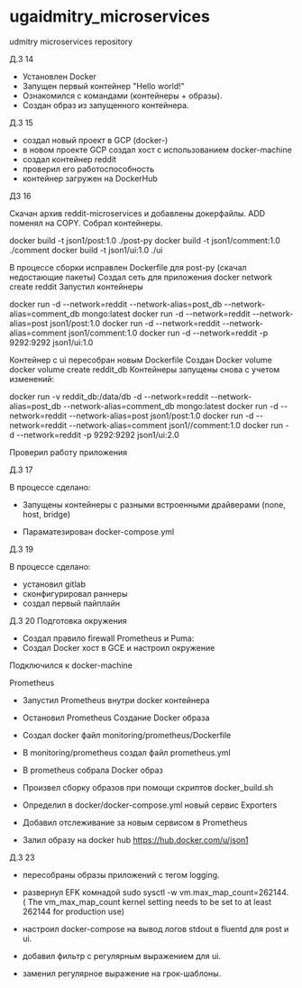 # ugaidmitry_microservices
udmitry microservices repository

Д.З 14

   -  Установлен Docker
   -  Запущен первый контейнер "Hello world!"
   -  Ознакомился с командами (контейнеры + образы).
   -  Создан образ из запущенного контейнера.

Д.3 15


   -  создал новый проект в GCP (docker-)
   -  в новом проекте GCP создал хост с использованием docker-machine
   -  создал контейнер reddit
   -  проверил его работоспособность
   -  контейнер загружен на DockerHub

ДЗ  16

Скачан архив reddit-microservices и добавлены докерфайлы. 
ADD поменял  на COPY.
Собрал контейнеры.

docker build -t json1/post:1.0 ./post-py
docker build -t json1/comment:1.0 ./comment
docker build -t json1/ui:1.0 ./ui

В процессе сборки исправлен Dockerfile для post-py 
(скачал недостающие пакеты)
Создал сеть для приложения docker network create reddit
Запустил  контейнеры

docker run -d --network=reddit --network-alias=post_db --network-alias=comment_db mongo:latest
docker run -d --network=reddit --network-alias=post json1/post:1.0
docker run -d --network=reddit --network-alias=comment json1/comment:1.0
docker run -d --network=reddit -p 9292:9292 json1/ui:1.0

Контейнер с ui пересобран новым Dockerfile
Создан Docker volume docker volume create reddit_db
Контейнеры запущены снова с учетом изменений:

docker run -v reddit_db:/data/db -d --network=reddit --network-alias=post_db --network-alias=comment_db mongo:latest
docker run -d --network=reddit --network-alias=post json1/post:1.0
docker run -d --network=reddit --network-alias=comment json1//comment:1.0
docker run -d --network=reddit -p 9292:9292 json1/ui:2.0

Проверил работу приложения

Д.З 17

В процессе сделано:

- Запущены контейнеры с разными встроенными драйверами (none, host, bridge)

- Параматезирован docker-compose.yml


Д.З 19

В процессе сделано:

- установил gitlab
- сконфигурировал раннеры
- создал первый пайплайн


Д.3 20
Подготовка окружения
 - Создал правило firewall Prometheus и Puma: 
 - Создал Docker хост в GCE и настроил окружение 
 
  Подключился к docker-machine 

  Prometheus 
  - Запустил Prometheus внутри docker контейнера 
  - Остановил Prometheus 
  Создание Docker образа 
  - Создал docker файл monitoring/prometheus/Dockerfile 
  - В monitoring/prometheus создал файл prometheus.yml  
  - В prometheus собрала Docker образ

- Произвел сборку образов при помощи скриптов docker_build.sh 
- Определил в docker/docker-compose.yml новый сервис Exporters 
- Добавил отслеживание за новым сервисом в Prometheus 
- Залил образу на docker hub https://hub.docker.com/u/json1

Д.3 23
- пересобраны образы приложений с тегом logging.
- развернул EFK комнадой sudo sysctl -w vm.max_map_count=262144. (
The vm_max_map_count kernel setting needs to be set to at least 262144 for production use)

- настроил docker-compose на вывод логов stdout в fluentd для post и ui.
- добавил фильтр с регулярным выражением для ui.
- заменил регулярное выражение на грок-шаблоны.
